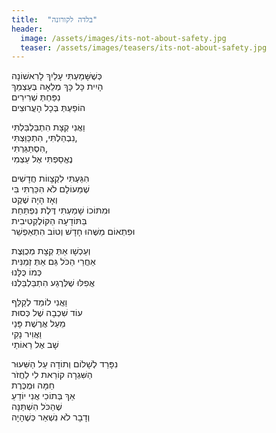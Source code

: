```yaml
---
title:  "בלדה לקורונה"
header:
  image: /assets/images/its-not-about-safety.jpg
  teaser: /assets/images/teasers/its-not-about-safety.jpg
---
```

כְּשֶׁשָּׁמַעְתִּי עָלַיִךְ לָרִאשׁוֹנָה  
הָיִית כָּל כָּךְ מְלֵאָה בְּעַצְמֵךְ  
נִפַּחְתְּ שְׁרִירִים  
הוֹפַעְתְּ בְּכָל הָעֲרוּצִים<!--more-->

וַאֲנִי קְצָת הִתְבַּלְבַּלְתִּי  
נִבְהַלְתִּי, הִתְכַּוַּצְתִּי,  
הִסְתַּגַּרְתִּי,  
נֶאֱסַפְתִּי אֶל עַצְמִי

הִגַּעְתִּי לִקְצָווֹת חֲדָשִׁים  
שֶׁמֵּעוֹלָם לֹא הִכַּרְתִּי בִּי  
וְאָז הָיָה שֶׁקֶט  
וּמִתּוֹכוֹ שָׁמַעְתִּי דֶּלֶת נִפְתַּחַת  
בַּתּוֹדָעָה הַקּוֹלֶקְטִיבִית  
וּפִתְאוֹם מַשֶּׁהוּ חָדָשׁ וְטוֹב הִתְאַפְשֵׁר

וְעַכְשָׁו אַתְּ קְצָת מְכֻוֶּצֶת  
אַחֲרֵי הַכֹּל גַּם אַתְּ זְמַנִּית  
כְּמוֹ כֻּלָּנוּ  
אֲפִלּוּ שֶׁלְּרֶגַע הִתְבַּלְבַּלְנוּ

וַאֲנִי לוֹמֵד לְקַלֵּף  
עוֹד שִׁכְבָה שֶׁל כְּסוּת  
מֵעַל אֲרֶשֶׁת פָּנַי  
וַאֲוִיר נָקִי  
שָׁב אֶל רֵאוֹתַי

נִפָּרֵד לְשָׁלוֹם וְתוֹדָה עַל הַשִּׁעוּר  
הַשִּׁגְרָה קוֹרֵאת לִי לַחֲזֹר  
חַמָּה וּמֻכֶּרֶת  
אַךְ בְּתוֹכִי אֲנִי יוֹדֵעַ  
שֶׁהַכֹּל הִשְׁתַּנָּה  
וְדָבָר לֹא נִשְׁאַר כְּשֶׁהָיָה
